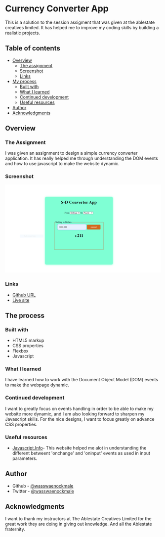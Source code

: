 # Currency Converter App

This is a solution to the session assigment that was given at the ablestate creatives limited. It has helped me to improve my coding skills by building a realistic projects. 

## Table of contents

- [Overview](#overview)
  - [The assignment](#the-assignment)
  - [Screenshot](#screenshot)
  - [Links](#links)
- [My process](#my-process)
  - [Built with](#built-with)
  - [What I learned](#what-i-learned)
  - [Continued development](#continued-development)
  - [Useful resources](#useful-resources)
- [Author](#author)
- [Acknowledgments](#acknowledgments)

## Overview

### The Assignment

I was given an assignment to design a simple currency converter application. It has really helped me through understanding the DOM events and how to use javascript to make the website dynamic.
### Screenshot

![](./media/image/final_converter_application.PNG) 

### Links

- [Github URL](https://github.com/wasswaenockmale/javascript-sessions/tree/main/Projects/shillingsToDollar)
- [Live site](https://shilling-to-dollars-application-git-main-wasswaenockmale.vercel.app/)

## The process
### Built with

- HTML5 markup
- CSS properties
- Flexbox
- Javascript

### What I learned

I have learned how to work with the Document Object Model (DOM) events to make the webpage dynamic. 

### Continued development
I want to greatly focus on events handling in order to be able to make my website more dynamic, and I am also looking forward to sharpen my Javascript skills. For the nice designs, I want to focus greatly on advance CSS properties.

### Useful resources

- [Javascript.Info](https://javascript.info/events-change-input)- This website helped me alot in understanding the different betweent 'onchange' and 'oninput' events as used in input parameters.

## Author

- Github - [@wasswaenockmale](https://github.com/wasswaenockmale)
- Twitter - [@wasswaenockmale](https://twitter.com/wasswaenockmale)

## Acknowledgments

I want to thank my instructors at The Ablestate Creatives Limited for the great work they are doing in giving out knowledge. And all the Ablestate fraternity.